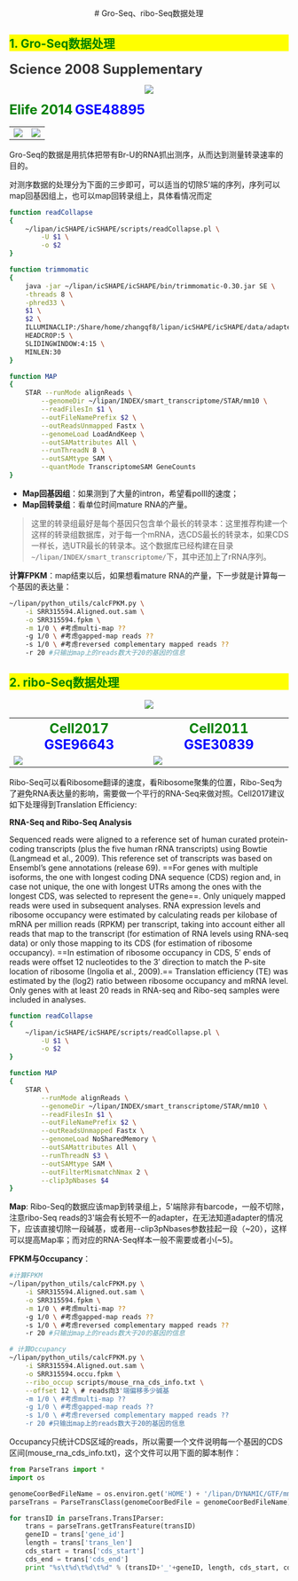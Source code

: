 <!--下面是全局的风格-->
<style>
	h1 { color:purple }
	h2 { background:yellow; color:green }
	a { color:#333 } 
	a:hover{ color:#F00; }
	h4 {color: darkblue;}
	a:link{
		text-decoration:none;
	}
</style>

<link rel="stylesheet" href="http://olddriver.website/bootstrap/css/button.css">

<center>
# Gro-Seq、ribo-Seq数据处理
</center>


## 1. Gro-Seq数据处理

<a href="http://science.sciencemag.org/content/sci/suppl/2008/12/04/1162228.DC1/Core.SOM.pdf"><font size=5><b>Science 2008 Supplementary</b></font></a>

<center>
<img src="https://ws1.sinaimg.cn/large/006tNbRwly1fgm8v9htnsj30ys0p4q6o.jpg">
</center>


<a href="https://elifesciences.org/lookup/doi/10.7554/eLife.02407"><font size=5 color='green'><b>Elife 2014</b></font></a>
<a href="https://www.ncbi.nlm.nih.gov/geo/query/acc.cgi?acc=GSE48895"><font size=5 color='blue'><b> GSE48895 </b></font></a>
<center>

<table>
<tr>
	<td><img src="https://ws2.sinaimg.cn/large/006tNc79ly1fgoe4zaozcj307907o3yu.jpg"></td>
	<td><img src="https://ws3.sinaimg.cn/large/006tNc79ly1fgodykydzsj30jj09ngn4.jpg"></td>
</tr>
</table>
</center>


Gro-Seq的数据是用抗体把带有Br-U的RNA抓出测序，从而达到测量转录速率的目的。

对测序数据的处理分为下面的三步即可，可以适当的切除5'端的序列，序列可以map回基因组上，也可以map回转录组上，具体看情况而定

```bash
function readCollapse
{
    ~/lipan/icSHAPE/icSHAPE/scripts/readCollapse.pl \
        -U $1 \
        -o $2
}

function trimmomatic
{
    java -jar ~/lipan/icSHAPE/icSHAPE/bin/trimmomatic-0.30.jar SE \
    -threads 8 \
    -phred33 \
    $1 \
    $2 \
    ILLUMINACLIP:/Share/home/zhangqf8/lipan/icSHAPE/icSHAPE/data/adapter/TruSeq2-PE.fa:2:30:7 \
    HEADCROP:5 \
    SLIDINGWINDOW:4:15 \
    MINLEN:30
}

function MAP
{
    STAR --runMode alignReads \
        --genomeDir ~/lipan/INDEX/smart_transcriptome/STAR/mm10 \
        --readFilesIn $1 \
        --outFileNamePrefix $2 \
        --outReadsUnmapped Fastx \
        --genomeLoad LoadAndKeep \
        --outSAMattributes All \
        --runThreadN 8 \
        --outSAMtype SAM \
        --quantMode TranscriptomeSAM GeneCounts
}
```

* <b>Map回基因组</b>：如果测到了大量的intron，希望看polII的速度；
* <b>Map回转录组</b>：看单位时间mature RNA的产量。

> 这里的转录组最好是每个基因只包含单个最长的转录本：这里推荐构建一个这样的转录组数据库，对于每一个mRNA，选CDS最长的转录本，如果CDS一样长，选UTR最长的转录本。这个数据库已经构建在目录`~/lipan/INDEX/smart_transcriptome/`下，其中还加上了rRNA序列。

<b>计算FPKM</b>：map结束以后，如果想看mature RNA的产量，下一步就是计算每一个基因的表达量：

```bash
~/lipan/python_utils/calcFPKM.py \
    -i SRR315594.Aligned.out.sam \
    -o SRR315594.fpkm \
    -m 1/0 \ #考虑multi-map ??
    -g 1/0 \ #考虑gapped-map reads ??
    -s 1/0 \ #考虑reversed complementary mapped reads ??
    -r 20 #只输出map上的reads数大于20的基因的信息
```

## 2. ribo-Seq数据处理

<center>
<img src="https://ws4.sinaimg.cn/large/006tNc79ly1fgof234b1rj30gq0c0dh2.jpg">
</center>

<table>
<tr>
	<th><a href="http://www.sciencedirect.com/science/article/pii/S0092867417303586"><font size=5 color='green'><b>Cell2017</b></font></a><a href="https://www.ncbi.nlm.nih.gov/geo/query/acc.cgi?acc=GSE96643"><font size=5 color='blue'><b> GSE96643 </b></font></a></th>
	<th><a href="http://www.sciencedirect.com/science/article/pii/S0092867411011925"><font size=5 color='green'><b>Cell2011</b></font></a><a href="https://www.ncbi.nlm.nih.gov/geo/query/acc.cgi?acc=GSE30839"><font size=5 color='blue'><b> GSE30839 </b></font></a>
</th>
</tr>
<tr>
	<td><img src="https://ws1.sinaimg.cn/large/006tNc79ly1fgof66q4ahj30an0aqq3v.jpg"></td>
	<td><img src="https://ws2.sinaimg.cn/large/006tNc79ly1fgof6j5yroj30af0afgm9.jpg"></td>
</tr>
</table>
</center>

Ribo-Seq可以看Ribosome翻译的速度，看Ribosome聚集的位置，Ribo-Seq为了避免RNA表达量的影响，需要做一个平行的RNA-Seq来做对照。Cell2017建议如下处理得到Translation Efficiency:

<b>RNA-Seq and Ribo-Seq Analysis</b>

Sequenced reads were aligned to a reference set of human curated protein-coding transcripts (plus the five human rRNA transcripts) using Bowtie (Langmead et al., 2009). This reference set of transcripts was based on Ensembl’s gene annotations (release 69). ==For genes with multiple isoforms, the one with longest coding DNA sequence (CDS) region and, in case not unique, the one with longest UTRs among the ones with the longest CDS, was selected to represent the gene==. Only uniquely mapped reads were used in subsequent analyses. RNA expression levels and ribosome occupancy were estimated by calculating reads per kilobase of mRNA per million reads (RPKM) per transcript, taking into account either all reads that map to the transcript (for estimation of RNA levels using RNA-seq data) or only those mapping to its CDS (for estimation of ribosome occupancy). ==In estimation of ribosome occupancy in CDS, 5′ ends of reads were offset 12 nucleotides to the 3′ direction to match the P-site location of ribosome (Ingolia et al., 2009).== Translation efficiency (TE) was estimated by the (log2) ratio between ribosome occupancy and mRNA level. Only genes with at least 20 reads in RNA-seq and Ribo-seq samples were included in analyses.


```bash
function readCollapse
{
    ~/lipan/icSHAPE/icSHAPE/scripts/readCollapse.pl \
        -U $1 \
        -o $2
}

function MAP
{
    STAR \
        --runMode alignReads \
        --genomeDir ~/lipan/INDEX/smart_transcriptome/STAR/mm10 \
        --readFilesIn $1 \
        --outFileNamePrefix $2 \
        --outReadsUnmapped Fastx \
        --genomeLoad NoSharedMemory \
        --outSAMattributes All \
        --runThreadN $3 \
        --outSAMtype SAM \
        --outFilterMismatchNmax 2 \
        --clip3pNbases $4
}
```

<b>Map</b>: Ribo-Seq的数据应该map到转录组上，5'端除非有barcode，一般不切除，注意ribo-Seq reads的3'端会有长短不一的adapter，在无法知道adapter的情况下，应该直接切除一段碱基，或者用--clip3pNbases参数挂起一段（~20），这样可以提高Map率；而对应的RNA-Seq样本一般不需要或者小(~5)。

<b>FPKM与Occupancy</b>：

```bash
#计算FPKM
~/lipan/python_utils/calcFPKM.py \
    -i SRR315594.Aligned.out.sam \
    -o SRR315594.fpkm \
    -m 1/0 \ #考虑multi-map ??
    -g 1/0 \ #考虑gapped-map reads ??
    -s 1/0 \ #考虑reversed complementary mapped reads ??
    -r 20 #只输出map上的reads数大于20的基因的信息

# 计算Occupancy
~/lipan/python_utils/calcFPKM.py \
    -i SRR315594.Aligned.out.sam \
    -o SRR315594.occu.fpkm \
    --ribo_occup scripts/mouse_rna_cds_info.txt \
    --offset 12 \ # reads向3'端偏移多少碱基
    -m 1/0 \ #考虑multi-map ??
    -g 1/0 \ #考虑gapped-map reads ??
    -s 1/0 \ #考虑reversed complementary mapped reads ??
    -r 20 #只输出map上的reads数大于20的基因的信息
```

Occupancy只统计CDS区域的reads，所以需要一个文件说明每一个基因的CDS区间(mouse\_rna\_cds\_info.txt)，这个文件可以用下面的脚本制作：

```python
from ParseTrans import *
import os

genomeCoorBedFileName = os.environ.get('HOME') + '/lipan/DYNAMIC/GTF/mm10.genomeCoor.bed'
parseTrans = ParseTransClass(genomeCoorBedFile = genomeCoorBedFileName)

for transID in parseTrans.TransIParser:
    trans = parseTrans.getTransFeature(transID)
    geneID = trans['gene_id']
    length = trans['trans_len']
    cds_start = trans['cds_start']
    cds_end = trans['cds_end']
    print "%s\t%d\t%d\t%d" % (transID+'_'+geneID, length, cds_start, cds_end)
```





